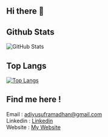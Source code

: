 ## Hi there 👋

<!--
**adiysfr/adiysfr** is a ✨ _special_ ✨ repository because its `README.md` (this file) appears on your GitHub profile.

Here are some ideas to get you started:

- 🔭 I’m currently working on ...
- 🌱 I’m currently learning ...
- 👯 I’m looking to collaborate on ...
- 🤔 I’m looking for help with ...
- 💬 Ask me about ...
- 📫 How to reach me: ...
- 😄 Pronouns: ...
- ⚡ Fun fact: ...
-->

## Github Stats
![GitHub Stats](https://github-readme-stats.vercel.app/api?username=adiysfr&theme=radical)

## Top Langs
[![Top Langs](https://github-readme-stats.vercel.app/api/top-langs/?username=adiysfr&layout=compact)](https://github.com/adiysfr/adiysfr)

## Find me here !
Email : [adiyusuframadhan@gmail.com](mailto:adiyusuframadhan@gmail.com)<br />
Linkedin : [Linkedin](https://www.linkedin.com/in/adi-yusuf-ramadhan-63994a140/)<br />
Website : [My Website](https://adiysfr.herokuapp.com)
